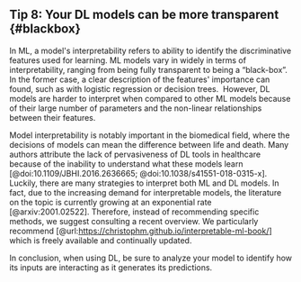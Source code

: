 ## Tip 8: Your DL models can be more transparent {#blackbox}

In ML, a model's interpretability refers to ability to identify the discriminative features used for learning.
ML models vary in widely in terms of interpretability, ranging from being fully transparent to being a “black-box”.
In the former case, a clear description of the features' importance can found, such as with logistic regression or decision trees. 
However, DL models are harder to interpret when compared to other ML models because of their large number of parameters and the non-linear relationships between their features.

Model interpretability is notably important in the biomedical field, where the decisions of models can mean the difference between life and death.
Many authors attribute the lack of pervasiveness of DL tools in healthcare because of the inability to understand what these models learn [@doi:10.1109/JBHI.2016.2636665; @doi:10.1038/s41551-018-0315-x]. 
Luckily, there are many strategies to interpret both ML and DL models.
In fact, due to the increasing demand for interpretable models, the literature on the topic is currently growing at an exponential rate [@arxiv:2001.02522].
Therefore, instead of recommending specific methods, we suggest consulting a recent overview.
We particularly recommend [@url:https://christophm.github.io/interpretable-ml-book/] which is freely available and continually updated.

In conclusion, when using DL, be sure to analyze your model to identify how its inputs are interacting as it generates its predictions.

